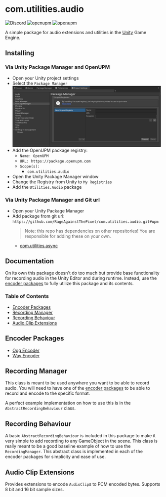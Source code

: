 # com.utilities.audio

[![Discord](https://img.shields.io/discord/855294214065487932.svg?label=&logo=discord&logoColor=ffffff&color=7389D8&labelColor=6A7EC2)](https://discord.gg/xQgMW9ufN4) [![openupm](https://img.shields.io/npm/v/com.utilities.audio?label=openupm&registry_uri=https://package.openupm.com)](https://openupm.com/packages/com.utilities.audio/) [![openupm](https://img.shields.io/badge/dynamic/json?color=brightgreen&label=downloads&query=%24.downloads&suffix=%2Fmonth&url=https%3A%2F%2Fpackage.openupm.com%2Fdownloads%2Fpoint%2Flast-month%2Fcom.utilities.rest)](https://openupm.com/packages/com.utilities.audio/)

A simple package for audio extensions and utilities in the [Unity](https://unity.com/) Game Engine.

## Installing

### Via Unity Package Manager and OpenUPM

- Open your Unity project settings
- Select the `Package Manager`
![scoped-registries](images/package-manager-scopes.png)
- Add the OpenUPM package registry:
  - `Name: OpenUPM`
  - `URL: https://package.openupm.com`
  - `Scope(s):`
    - `com.utilities.audio`
- Open the Unity Package Manager window
- Change the Registry from Unity to `My Registries`
- Add the `Utilities.Audio` package

### Via Unity Package Manager and Git url

- Open your Unity Package Manager
- Add package from git url: `https://github.com/RageAgainstThePixel/com.utilities.audio.git#upm`
  > Note: this repo has dependencies on other repositories! You are responsible for adding these on your own.
  - [com.utilities.async](https://github.com/RageAgainstThePixel/com.utilities.async)

## Documentation

On its own this package doesn't do too much but provide base functionality for recording audio in the Unity Editor and during runtime. Instead, use the [encoder packages](#encoder-packages) to fully utilize this package and its contents.

### Table of Contents

- [Encoder Packages](#encoder-packages)
- [Recording Manager](#recording-manager)
- [Recording Behaviour](#recording-behaviour)
- [Audio Clip Extensions](#audio-clip-extensions)

## Encoder Packages

- [Ogg Encoder](https://github.com/RageAgainstThePixel/com.utilities.encoder.ogg)
- [Wav Encoder](https://github.com/RageAgainstThePixel/com.utilities.encoder.wav)

## Recording Manager

This class is meant to be used anywhere you want to be able to record audio. You will need to have one of the [encoder packages](#encoder-packages) to be able to record and encode to the specific format.

A perfect example implementation on how to use this is in the `AbstractRecordingBehaviour` class.

## Recording Behaviour

A basic `AbstractRecordingBehaviour` is included in this package to make it very simple to add recording to any GameObject in the scene. This class is really meant to be a good baseline example of how to use the `RecordingManager`. This abstract class is implemented in each of the encoder packages for simplicity and ease of use.

## Audio Clip Extensions

Provides extensions to encode `AudioClip`s to PCM encoded bytes.
Supports 8 bit and 16 bit sample sizes.

